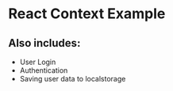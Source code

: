 # React Context Example
## Also includes: 

* User Login
* Authentication
* Saving user data to localstorage
